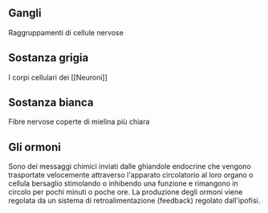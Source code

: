 ## Gangli
Raggruppamenti di cellule nervose

## Sostanza grigia
I corpi cellulari dei [[Neuroni]]
## Sostanza bianca
Fibre nervose coperte di mielina più chiara

## Gli ormoni
Sono dei messaggi chimici inviati dalle ghiandole endocrine che vengono trasportate velocemente attraverso l'apparato circolatorio al loro organo o cellula bersaglio stimolando o inhibendo una funzione e rimangono in circolo per pochi minuti o poche ore. La produzione degli ormoni viene regolata da un sistema di retroalimentazione (feedback) regolato dall'ipofisi.